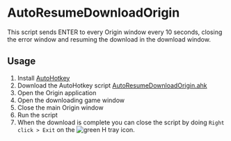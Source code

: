 AutoResumeDownloadOrigin
========================

This script sends ENTER to every Origin window every 10 seconds, closing the error window and resuming the download in the download window.

Usage
-----

1. Install [AutoHotkey](http://www.autohotkey.com/)
2. Download the AutoHotkey script [AutoResumeDownloadOrigin.ahk](https://raw.githubusercontent.com/EliasGrande/AutoResumeDownloadOrigin/master/AutoResumeDownloadOrigin.ahk)
3. Open the Origin application
4. Open the downloading game window
5. Close the main Origin window
6. Run the script
7. When the download is complete you can close the script by doing `Right click > Exit` on the ![green H](https://raw.githubusercontent.com/EliasGrande/AutoResumeDownload/master/img/tray.png) tray icon.
